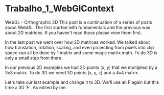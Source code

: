 # Trabalho_1_WebGlContext
WebGL - Orthographic 3D
This post is a continuation of a series of posts about WebGL. The first started with fundamentals and the previous was about 2D matrices. If you haven't read those please view them first.

In the last post we went over how 2D matrices worked. We talked about how translation, rotation, scaling, and even projecting from pixels into clip space can all be done by 1 matrix and some magic matrix math. To do 3D is only a small step from there.

In our previous 2D examples we had 2D points (x, y) that we multiplied by a 3x3 matrix. To do 3D we need 3D points (x, y, z) and a 4x4 matrix.

Let's take our last example and change it to 3D. We'll use an F again but this time a 3D 'F'.
  As edited by me.
